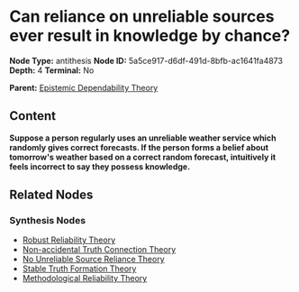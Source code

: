 # Can reliance on unreliable sources ever result in knowledge by chance?

**Node Type:** antithesis
**Node ID:** 5a5ce917-d6df-491d-8bfb-ac1641fa4873
**Depth:** 4
**Terminal:** No

**Parent:** [Epistemic Dependability Theory](epistemic-dependability-theory-synthesis-2a3d8b05-805b-4f57-9aca-36d4755502df.md)

## Content

**Suppose a person regularly uses an unreliable weather service which randomly gives correct forecasts. If the person forms a belief about tomorrow's weather based on a correct random forecast, intuitively it feels incorrect to say they possess knowledge.**

## Related Nodes

### Synthesis Nodes

- [Robust Reliability Theory](robust-reliability-theory-synthesis-76179976-66c8-4dd9-abc4-dae194783835.md)
- [Non-accidental Truth Connection Theory](non-accidental-truth-connection-theory-synthesis-76068e66-ffa0-4d68-a001-5ef341f97153.md)
- [No Unreliable Source Reliance Theory](no-unreliable-source-reliance-theory-synthesis-496b2974-74de-42a3-97ca-38bf10073918.md)
- [Stable Truth Formation Theory](stable-truth-formation-theory-synthesis-d3b900ba-229d-4353-8890-5c6a4f18d9ec.md)
- [Methodological Reliability Theory](methodological-reliability-theory-synthesis-03e11c5e-0920-4bd0-8dc4-dc10354bd9fa.md)
